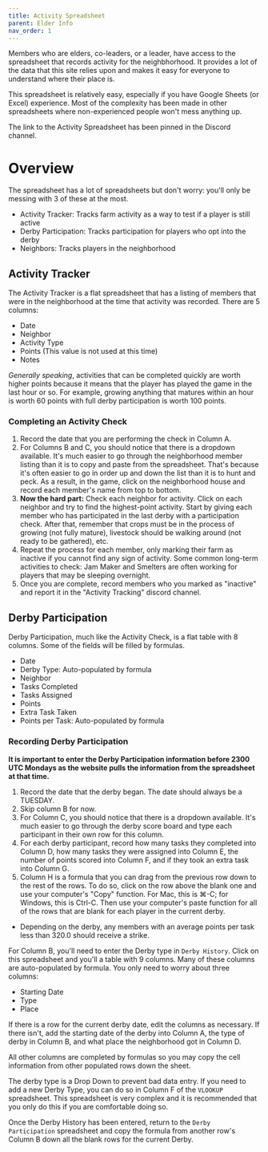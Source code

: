 ```yaml
---
title: Activity Spreadsheet
parent: Elder Info
nav_order: 1
---
```


Members who are elders, co-leaders, or a leader, have access to the spreadsheet that records activity for the neighbhorhood.  It provides a lot of the data that this site relies upon and makes it easy for everyone to understand where their place is.

This spreadsheet is relatively easy, especially if you have Google Sheets (or Excel) experience.  Most of the complexity has been made in other spreadsheets where non-experienced people won't mess anything up.

The link to the Activity Spreadsheet has been pinned in the Discord channel.

# Overview

The spreadsheet has a lot of spreadsheets but don't worry: you'll only be messing with 3 of these at the most.

* Activity Tracker: Tracks farm activity as a way to test if a player is still active
* Derby Participation: Tracks participation for players who opt into the derby
* Neighbors: Tracks players in the neighborhood

## Activity Tracker

The Activity Tracker is a flat spreadsheet that has a listing of members that were in the neighborhood at the time that activity was recorded.  There are 5 columns:

* Date
* Neighbor
* Activity Type
* Points (This value is not used at this time)
* Notes

*Generally speaking*, activities that can be completed quickly are worth higher points because it means that the player has played the game in the last hour or so.  For example, growing anything that matures within an hour is worth 60 points with full derby participation is worth 100 points.

### Completing an Activity Check

1. Record the date that you are performing the check in Column A.
1. For Columns B and C, you should notice that there is a dropdown available.  It's much easier to go through the neighborhood member listing than it is to copy and paste from the spreadsheet.  That's because it's often easier to go in order up and down the list than it is to hunt and peck.  As a result, in the game, click on the neighborhood house and record each member's name from top to bottom.
1. **Now the hard part:** Check each neighbor for activity.  Click on each neighbor and try to find the highest-point activity.  Start by giving each member who has participated in the last derby with a participation check.  After that, remember that crops must be in the process of growing (not fully mature), livestock should be walking around (not ready to be gathered), etc.
1. Repeat the process for each member, only marking their farm as inactive if you cannot find any sign of activity.  Some common long-term activities to check: Jam Maker and Smelters are often working for players that may be sleeping overnight.
1. Once you are complete, record members who you marked as "inactive" and report it in the "Activity Tracking" discord channel.

## Derby Participation

Derby Participation, much like the Activity Check, is a flat table with 8 columns.  Some of the fields will be filled by formulas.

* Date
* Derby Type: Auto-populated by formula
* Neighbor
* Tasks Completed
* Tasks Assigned
* Points
* Extra Task Taken
* Points per Task: Auto-populated by formula

### Recording Derby Participation

**It is important to enter the Derby Participation information before 2300 UTC Mondays as the website pulls the information from the spreadsheet at that time.**

1. Record the date that the derby began.  The date should always be a TUESDAY.
1. Skip column B for now.
1. For Column C, you should notice that there is a dropdown available.  It's much easier to go through the derby score board and type each participant in their own row for this column.
1. For each derby participant, record how many tasks they completed into Column D, how many tasks they were assigned into Column E, the number of points scored into Column F, and if they took an extra task into Column G.  
1. Column H is a formula that you can drag from the previous row down to the rest of the rows.  To do so, click on the row above the blank one and use your computer's "Copy" function.  For Mac, this is ⌘-C; for Windows, this is Ctrl-C.  Then use your computer's paste function for all of the rows that are blank for each player in the current derby.
  * Depending on the derby, any members with an average points per task less than 320.0 should receive a strike.

For Column B, you'll need to enter the Derby type in `Derby History`.  Click on this spreadsheet and you'll a table with 9 columns.  Many of these columns are auto-populated by formula.  You only need to worry about three columns:

* Starting Date
* Type
* Place

If there is a row for the current derby date, edit the columns as necessary.  If there isn't, add the starting date of the derby into Column A, the type of derby in Column B, and what place the neighborhood got in Column D.

All other columns are completed by formulas so you may copy the cell information from other populated rows down the sheet.

The derby type is a Drop Down to prevent bad data entry.  If you need to add a new Derby Type, you can do so in Column F of the `VLOOKUP` spreadsheet.  This spreadsheet is very complex and it is recommended that you only do this if you are comfortable doing so.

Once the Derby History has been entered, return to the `Derby Participation` spreadsheet and copy the formula from another row's Column B down all the blank rows for the current Derby.

